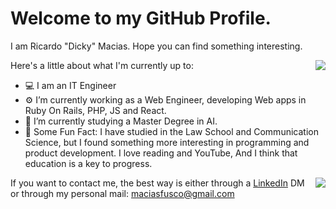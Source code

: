 # Welcome to my GitHub Profile. 

I am Ricardo "Dicky" Macias. Hope you can find something interesting.

<img align="right" src="https://github-readme-stats.vercel.app/api/?username=dickymacias&theme=radical&show_icons=true" />
   
Here's a little about what I'm currently up to: 

- 💻 I am an IT Engineer
- ⚙️ I’m currently working as a Web Engineer, developing Web apps in Ruby On Rails, PHP, JS and React.
- 🌱 I’m currently studying a Master Degree in AI.
- 💬 Some Fun Fact: I have studied in the Law School and Communication Science, but I found something more interesting in programming and product development. I love reading and YouTube, And I think that education is a key to progress.

<img align="right" src="https://github-readme-stats.vercel.app/api/top-langs/?username=e71az&layout=compact&theme=tokyonight" />

If you want to contact me, the best way is either through a [LinkedIn](https://www.linkedin.com/in/dickymacias/) DM or through my personal mail: maciasfusco@gmail.com
